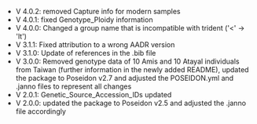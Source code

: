 - V 4.0.2: removed Capture info for modern samples
- V 4.0.1: fixed Genotype_Ploidy information
- V 4.0.0: Changed a group name that is incompatible with trident ('<' -> 'lt')
- V 3.1.1: Fixed attribution to a wrong AADR version
- V 3.1.0: Update of references in the .bib file
- V 3.0.0: Removed genotype data of 10 Amis and 10 Atayal individuals from Taiwan (further information in the newly added README), updated the package to Poseidon v2.7 and adjusted the POSEIDON.yml and .janno files to represent all changes  
- V 2.0.1: Genetic_Source_Accession_IDs updated
- V 2.0.0: updated the package to Poseidon v2.5 and adjusted the .janno file accordingly
